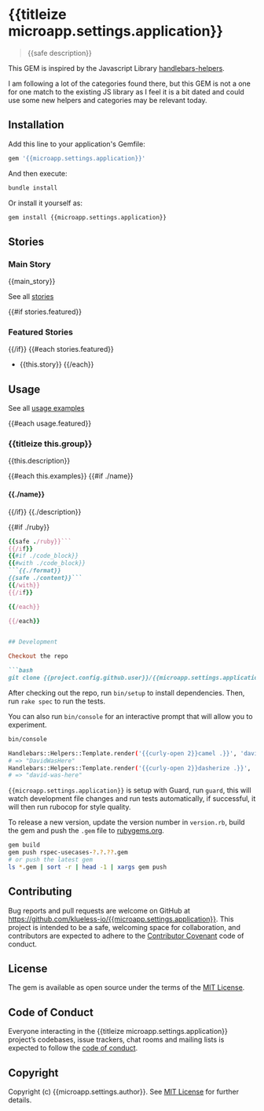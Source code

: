 # {{titleize microapp.settings.application}}

> {{safe description}}

This GEM is inspired by the Javascript Library [handlebars-helpers](https://github.com/helpers/handlebars-helpers).

I am following a lot of the categories found there, but this GEM is not a one for one match to the existing JS library as I feel it is a bit dated and could use some new helpers and categories may be relevant today.

## Installation

Add this line to your application's Gemfile:

```ruby
gem '{{microapp.settings.application}}'
```

And then execute:

```bash
bundle install
```

Or install it yourself as:

```bash
gem install {{microapp.settings.application}}
```

## Stories

### Main Story

{{main_story}}

See all [stories](./STORIES.md)

{{#if stories.featured}}
### Featured Stories
{{/if}}
{{#each stories.featured}}
- {{this.story}}
{{/each}}

## Usage

See all [usage examples](./USAGE.md)

{{#each usage.featured}}
### {{titleize this.group}}

{{this.description}}

{{#each this.examples}}
{{#if ./name}}
#### {{./name}}
{{/if}}
{{./description}}

{{#if ./ruby}}
```ruby
{{safe ./ruby}}```
{{/if}}
{{#if ./code_block}}
{{#with ./code_block}}
```{{./format}}
{{safe ./content}}```
{{/with}}
{{/if}}

{{/each}}

{{/each}}


## Development

Checkout the repo

```bash
git clone {{project.config.github.user}}/{{microapp.settings.application}}
```

After checking out the repo, run `bin/setup` to install dependencies. Then, run `rake spec` to run the tests. 

You can also run `bin/console` for an interactive prompt that will allow you to experiment.

```bash
bin/console

Handlebars::Helpers::Template.render('{{curly-open 2}}camel .}}', 'david was here')
# => "DavidWasHere"
Handlebars::Helpers::Template.render('{{curly-open 2}}dasherize .}}', 'david was here')
# => "david-was-here"
```

`{{microapp.settings.application}}` is setup with Guard, run `guard`, this will watch development file changes and run tests automatically, if successful, it will then run rubocop for style quality.

To release a new version, update the version number in `version.rb`, build the gem and push the `.gem` file to [rubygems.org](https://rubygems.org).

```bash
gem build
gem push rspec-usecases-?.?.??.gem
# or push the latest gem
ls *.gem | sort -r | head -1 | xargs gem push
```

## Contributing

Bug reports and pull requests are welcome on GitHub at https://github.com/klueless-io/{{microapp.settings.application}}. This project is intended to be a safe, welcoming space for collaboration, and contributors are expected to adhere to the [Contributor Covenant](http://contributor-covenant.org) code of conduct.

## License

The gem is available as open source under the terms of the [MIT License](https://opensource.org/licenses/MIT).

## Code of Conduct

Everyone interacting in the {{titleize microapp.settings.application}} project’s codebases, issue trackers, chat rooms and mailing lists is expected to follow the [code of conduct](https://github.com/klueless-io/{{microapp.settings.application}}/blob/master/CODE_OF_CONDUCT.md).

## Copyright

Copyright (c) {{microapp.settings.author}}. See [MIT License](LICENSE.txt) for further details.
